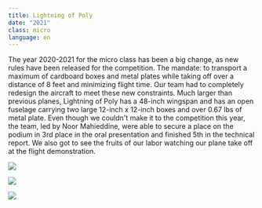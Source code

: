 ```yaml
---
title: Lightning of Poly
date: "2021"
class: micro
language: en
---
```

The year 2020-2021 for the micro class has been a big change, as new rules have been released for the competition. The mandate: to transport a maximum of cardboard boxes and metal plates while taking off over a distance of 8 feet and minimizing flight time. Our team had to completely redesign the aircraft to meet these new constraints. Much larger than previous planes, Lightning of Poly has a 48-inch wingspan and has an open fuselage carrying two large 12-inch x 12-inch boxes and over 0.67 lbs of metal plate. Even though we couldn't make it to the competition this year, the team, led by Noor Mahieddine, were able to secure a place on the podium in 3rd place in the oral presentation and finished 5th in the technical report. We also got to see the fruits of our labor watching our plane take off at the flight demonstration.

![](https://i.ibb.co/41LdqgZ/micro1.png)

![](https://i.ibb.co/f4QbQyn/micro3.jpg)

![](https://i.ibb.co/Cmsp998/micro2.jpg)
